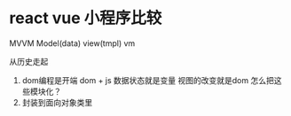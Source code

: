 # react vue 小程序比较
  MVVM
  Model(data) view(tmpl) vm

  从历史走起

1. dom编程是开端
  dom + js 数据状态就是变量
  视图的改变就是dom
  怎么把这些模块化？
2. 封装到面向对象类里
